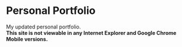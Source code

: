 # Personal Portfolio

My updated personal portfolio.<br>
**This site is not viewable in any Internet Explorer and Google Chrome Mobile versions.**